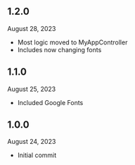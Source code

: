 
## 1.2.0
August 28, 2023
- Most logic moved to MyAppController
- Includes now changing fonts

## 1.1.0
August 25, 2023
- Included Google Fonts

## 1.0.0
August 24, 2023
- Initial commit